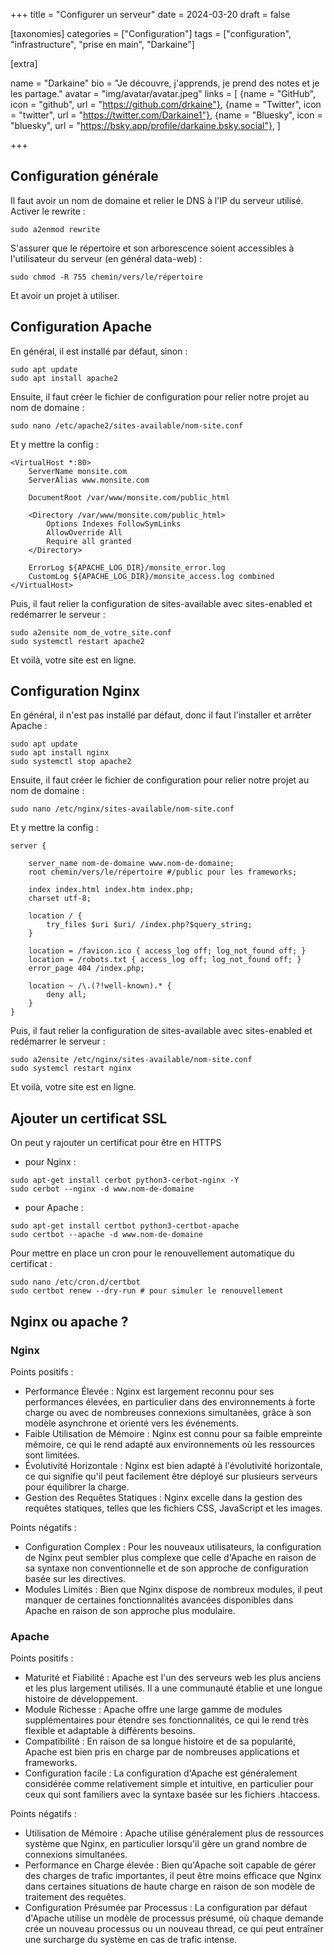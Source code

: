 +++
title = "Configurer un serveur"
date = 2024-03-20
draft = false

[taxonomies]
categories = ["Configuration"]
tags = ["configuration", "infrastructure", "prise en main", "Darkaine"]

[extra]

name = "Darkaine"
bio = "Je découvre, j'apprends, je prend des notes et je les partage."
avatar = "img/avatar/avatar.jpeg"
links = [
    {name = "GitHub", icon = "github", url = "https://github.com/drkaine"},
    {name = "Twitter", icon = "twitter", url = "https://twitter.com/Darkaine1"},
    {name = "Bluesky", icon = "bluesky", url = "https://bsky.app/profile/darkaine.bsky.social"},
]

+++

## Configuration générale

Il faut avoir un nom de domaine et relier le DNS à l'IP du serveur utilisé.
Activer le rewrite :
```
sudo a2enmod rewrite
```

S'assurer que le répertoire et son arborescence soient accessibles à l'utilisateur du serveur (en général data-web) :
```
sudo chmod -R 755 chemin/vers/le/répertoire
```

Et avoir un projet à utiliser.

## Configuration Apache

En général, il est installé par défaut, sinon :
```
sudo apt update
sudo apt install apache2
```

Ensuite, il faut créer le fichier de configuration pour relier notre projet au nom de domaine :
```
sudo nano /etc/apache2/sites-available/nom-site.conf
```

Et y mettre la config :
```
<VirtualHost *:80>
    ServerName monsite.com
    ServerAlias www.monsite.com

    DocumentRoot /var/www/monsite.com/public_html

    <Directory /var/www/monsite.com/public_html>
        Options Indexes FollowSymLinks
        AllowOverride All
        Require all granted
    </Directory>

    ErrorLog ${APACHE_LOG_DIR}/monsite_error.log
    CustomLog ${APACHE_LOG_DIR}/monsite_access.log combined
</VirtualHost>

```

Puis, il faut relier la configuration de sites-available avec sites-enabled et redémarrer le serveur :
```
sudo a2ensite nom_de_votre_site.conf
sudo systemctl restart apache2
```

Et voilà, votre site est en ligne.


## Configuration Nginx

En général, il n'est pas installé par défaut, donc il faut l'installer et arrêter Apache :
```
sudo apt update
sudo apt install nginx
sudo systemctl stop apache2 
```

Ensuite, il faut créer le fichier de configuration pour relier notre projet au nom de domaine :
```
sudo nano /etc/nginx/sites-available/nom-site.conf
```

Et y mettre la config :
```
server {

    server_name nom-de-domaine www.nom-de-domaine;
    root chemin/vers/le/répertoire #/public pour les frameworks;

    index index.html index.htm index.php;
    charset utf-8;

    location / {
        try_files $uri $uri/ /index.php?$query_string;
    }

    location = /favicon.ico { access_log off; log_not_found off; }
    location = /robots.txt { access_log off; log_not_found off; }
    error_page 404 /index.php;

    location ~ /\.(?!well-known).* {
        deny all;
    }
}
```

Puis, il faut relier la configuration de sites-available avec sites-enabled et redémarrer le serveur :
```
sudo a2ensite /etc/nginx/sites-available/nom-site.conf
sudo systemcl restart nginx
```

Et voilà, votre site est en ligne.


## Ajouter un certificat SSL

On peut y rajouter un certificat pour être en HTTPS 
* pour Nginx :
```
sudo apt-get install cerbot python3-cerbot-nginx -Y
sudo cerbot --nginx -d www.nom-de-domaine
```

* pour Apache :
```
sudo apt-get install certbot python3-certbot-apache
sudo certbot --apache -d www.nom-de-domaine
```

Pour mettre en place un cron pour le renouvellement automatique du certificat :
```
sudo nano /etc/cron.d/certbot
sudo certbot renew --dry-run # pour simuler le renouvellement
```

## Nginx ou apache ?

### Nginx

Points positifs :
* Performance Élevée : Nginx est largement reconnu pour ses performances élevées, en particulier dans des environnements à forte charge ou avec de nombreuses connexions simultanées, grâce à son modèle asynchrone et orienté vers les événements.
* Faible Utilisation de Mémoire : Nginx est connu pour sa faible empreinte mémoire, ce qui le rend adapté aux environnements où les ressources sont limitées.
* Évolutivité Horizontale : Nginx est bien adapté à l'évolutivité horizontale, ce qui signifie qu'il peut facilement être déployé sur plusieurs serveurs pour équilibrer la charge.
* Gestion des Requêtes Statiques : Nginx excelle dans la gestion des requêtes statiques, telles que les fichiers CSS, JavaScript et les images.

Points négatifs :
* Configuration Complex : Pour les nouveaux utilisateurs, la configuration de Nginx peut sembler plus complexe que celle d'Apache en raison de sa syntaxe non conventionnelle et de son approche de configuration basée sur les directives.
* Modules Limités : Bien que Nginx dispose de nombreux modules, il peut manquer de certaines fonctionnalités avancées disponibles dans Apache en raison de son approche plus modulaire.

### Apache

Points positifs :
* Maturité et Fiabilité : Apache est l'un des serveurs web les plus anciens et les plus largement utilisés. Il a une communauté établie et une longue histoire de développement.
* Module Richesse : Apache offre une large gamme de modules supplémentaires pour étendre ses fonctionnalités, ce qui le rend très flexible et adaptable à différents besoins.
* Compatibilité : En raison de sa longue histoire et de sa popularité, Apache est bien pris en charge par de nombreuses applications et frameworks.
* Configuration facile : La configuration d'Apache est généralement considérée comme relativement simple et intuitive, en particulier pour ceux qui sont familiers avec la syntaxe basée sur les fichiers .htaccess.

Points négatifs :
* Utilisation de Mémoire : Apache utilise généralement plus de ressources système que Nginx, en particulier lorsqu'il gère un grand nombre de connexions simultanées.
* Performance en Charge élevée : Bien qu'Apache soit capable de gérer des charges de trafic importantes, il peut être moins efficace que Nginx dans certaines situations de haute charge en raison de son modèle de traitement des requêtes.
* Configuration Présumée par Processus : La configuration par défaut d'Apache utilise un modèle de processus présumé, où chaque demande crée un nouveau processus ou un nouveau thread, ce qui peut entraîner une surcharge du système en cas de trafic intense.